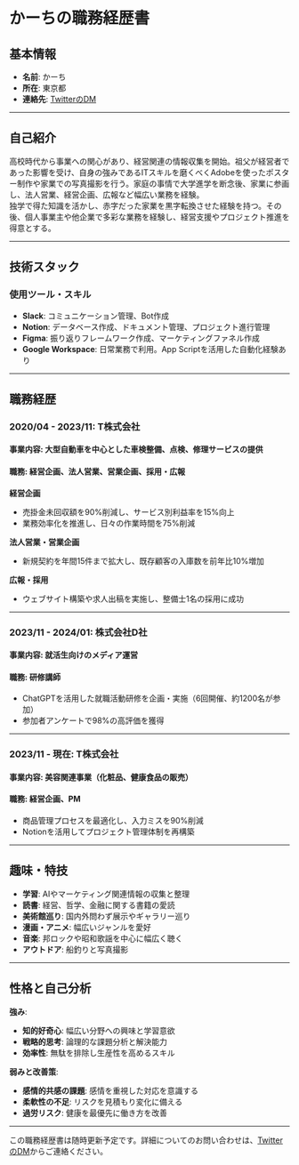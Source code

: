# かーちの職務経歴書

## 基本情報
- **名前**: かーち  
- **所在**: 東京都  
- **連絡先**: [TwitterのDM](https://twitter.com/your_twitter_handle)  

---

## 自己紹介

高校時代から事業への関心があり、経営関連の情報収集を開始。祖父が経営者であった影響を受け、自身の強みであるITスキルを磨くべくAdobeを使ったポスター制作や家業での写真撮影を行う。家庭の事情で大学進学を断念後、家業に参画し、法人営業、経営企画、広報など幅広い業務を経験。  
独学で得た知識を活かし、赤字だった家業を黒字転換させた経験を持つ。その後、個人事業主や他企業で多彩な業務を経験し、経営支援やプロジェクト推進を得意とする。  

---

## 技術スタック

### 使用ツール・スキル
- **Slack**: コミュニケーション管理、Bot作成  
- **Notion**: データベース作成、ドキュメント管理、プロジェクト進行管理  
- **Figma**: 振り返りフレームワーク作成、マーケティングファネル作成  
- **Google Workspace**: 日常業務で利用。App Scriptを活用した自動化経験あり  

---

## 職務経歴

### **2020/04 - 2023/11**: T株式会社  
#### 事業内容: 大型自動車を中心とした車検整備、点検、修理サービスの提供  
#### 職務: 経営企画、法人営業、営業企画、採用・広報

**経営企画**
- 売掛金未回収額を90%削減し、サービス別利益率を15%向上  
- 業務効率化を推進し、日々の作業時間を75%削減  

**法人営業・営業企画**  
- 新規契約を年間15件まで拡大し、既存顧客の入庫数を前年比10%増加  

**広報・採用**
- ウェブサイト構築や求人出稿を実施し、整備士1名の採用に成功  

---

### **2023/11 - 2024/01**: 株式会社D社  
#### 事業内容: 就活生向けのメディア運営  
#### 職務: 研修講師  

- ChatGPTを活用した就職活動研修を企画・実施（6回開催、約1200名が参加）  
- 参加者アンケートで98%の高評価を獲得  

---

### **2023/11 - 現在**: T株式会社  
#### 事業内容: 美容関連事業（化粧品、健康食品の販売）  
#### 職務: 経営企画、PM  

- 商品管理プロセスを最適化し、入力ミスを90%削減  
- Notionを活用してプロジェクト管理体制を再構築  

---

## 趣味・特技

- **学習**: AIやマーケティング関連情報の収集と整理  
- **読書**: 経営、哲学、金融に関する書籍の愛読  
- **美術館巡り**: 国内外問わず展示やギャラリー巡り  
- **漫画・アニメ**: 幅広いジャンルを愛好  
- **音楽**: 邦ロックや昭和歌謡を中心に幅広く聴く  
- **アウトドア**: 船釣りと写真撮影  

---

## 性格と自己分析

**強み**:  
- **知的好奇心**: 幅広い分野への興味と学習意欲  
- **戦略的思考**: 論理的な課題分析と解決能力  
- **効率性**: 無駄を排除し生産性を高めるスキル  

**弱みと改善策**:  
- **感情的共感の課題**: 感情を重視した対応を意識する  
- **柔軟性の不足**: リスクを見積もり変化に備える  
- **過労リスク**: 健康を最優先に働き方を改善  

---

この職務経歴書は随時更新予定です。詳細についてのお問い合わせは、[TwitterのDM](https://twitter.com/your_twitter_handle)からご連絡ください。
